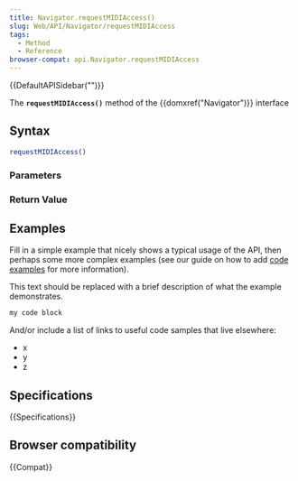 ```yaml
---
title: Navigator.requestMIDIAccess()
slug: Web/API/Navigator/requestMIDIAccess
tags:
  - Method
  - Reference
browser-compat: api.Navigator.requestMIDIAccess
---
```

{{DefaultAPISidebar("")}}

The **`requestMIDIAccess()`** method of the {{domxref("Navigator")}} interface 

## Syntax

```js
requestMIDIAccess()
```

### Parameters



### Return Value



## Examples

Fill in a simple example that nicely shows a typical usage of the API, then perhaps some more complex examples (see our guide on how to add [code examples](/en-US/docs/MDN/Contribute/Structures/Code_examples) for more information).

This text should be replaced with a brief description of what the example demonstrates.

```js
my code block
```

And/or include a list of links to useful code samples that live elsewhere:

*   x
*   y
*   z

## Specifications

{{Specifications}}

## Browser compatibility

{{Compat}}

